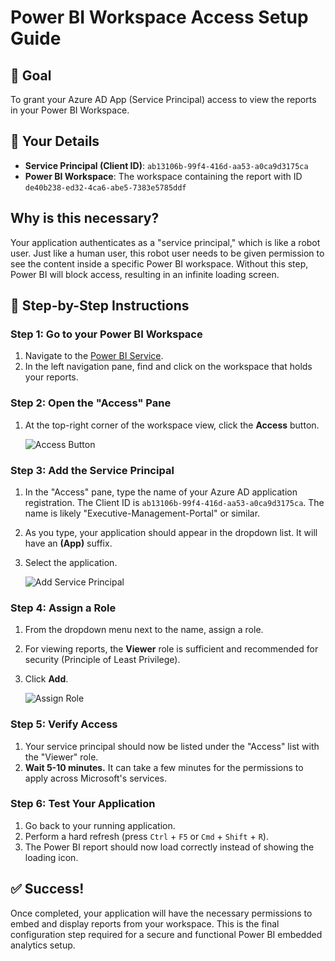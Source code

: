 # Power BI Workspace Access Setup Guide

## 🎯 Goal
To grant your Azure AD App (Service Principal) access to view the reports in your Power BI Workspace.

## 🔑 Your Details
- **Service Principal (Client ID)**: `ab13106b-99f4-416d-aa53-a0ca9d3175ca`
- **Power BI Workspace**: The workspace containing the report with ID `de40b238-ed32-4ca6-abe5-7383e5785ddf`

## Why is this necessary?
Your application authenticates as a "service principal," which is like a robot user. Just like a human user, this robot user needs to be given permission to see the content inside a specific Power BI workspace. Without this step, Power BI will block access, resulting in an infinite loading screen.

## 🔧 Step-by-Step Instructions

### Step 1: Go to your Power BI Workspace
1.  Navigate to the [Power BI Service](https://app.powerbi.com).
2.  In the left navigation pane, find and click on the workspace that holds your reports.

### Step 2: Open the "Access" Pane
1.  At the top-right corner of the workspace view, click the **Access** button.

    ![Access Button](https://i.imgur.com/2Y4zH5g.png)

### Step 3: Add the Service Principal
1.  In the "Access" pane, type the name of your Azure AD application registration. The Client ID is `ab13106b-99f4-416d-aa53-a0ca9d3175ca`. The name is likely "Executive-Management-Portal" or similar.
2.  As you type, your application should appear in the dropdown list. It will have an **(App)** suffix.
3.  Select the application.

    ![Add Service Principal](https://i.imgur.com/3b4kL9C.png)

### Step 4: Assign a Role
1.  From the dropdown menu next to the name, assign a role.
2.  For viewing reports, the **Viewer** role is sufficient and recommended for security (Principle of Least Privilege).
3.  Click **Add**.

    ![Assign Role](https://i.imgur.com/5J3P0fM.png)

### Step 5: Verify Access
1.  Your service principal should now be listed under the "Access" list with the "Viewer" role.
2.  **Wait 5-10 minutes.** It can take a few minutes for the permissions to apply across Microsoft's services.

### Step 6: Test Your Application
1.  Go back to your running application.
2.  Perform a hard refresh (press `Ctrl` + `F5` or `Cmd` + `Shift` + `R`).
3.  The Power BI report should now load correctly instead of showing the loading icon.

## ✅ Success!
Once completed, your application will have the necessary permissions to embed and display reports from your workspace. This is the final configuration step required for a secure and functional Power BI embedded analytics setup.
